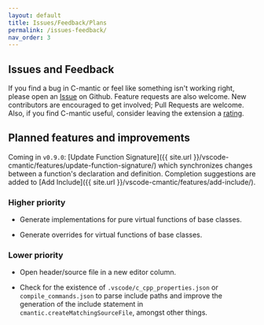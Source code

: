 ```yaml
---
layout: default
title: Issues/Feedback/Plans
permalink: /issues-feedback/
nav_order: 3
---
```


## Issues and Feedback

If you find a bug in C-mantic or feel like something isn't working right, please open an [Issue](https://github.com/BigBahss/vscode-cmantic/issues) on Github. Feature requests are also welcome. New contributors are encouraged to get involved; Pull Requests are welcome. Also, if you find C-mantic useful, consider leaving the extension a [rating](https://marketplace.visualstudio.com/items?itemName=tdennis4496.cmantic#review-details).

## Planned features and improvements

Coming in `v0.9.0`: [Update Function Signature]({{ site.url }}/vscode-cmantic/features/update-function-signature/) which synchronizes changes between a function's declaration and definition. Completion suggestions are added to [Add Include]({{ site.url }}/vscode-cmantic/features/add-include/).

### Higher priority

- Generate implementations for pure virtual functions of base classes.

- Generate overrides for virtual functions of base classes.

### Lower priority

- Open header/source file in a new editor column.

- Check for the existence of `.vscode/c_cpp_properties.json` or `compile_commands.json` to parse include paths and improve the generation of the include statement in `cmantic.createMatchingSourceFile`, amongst other things.
